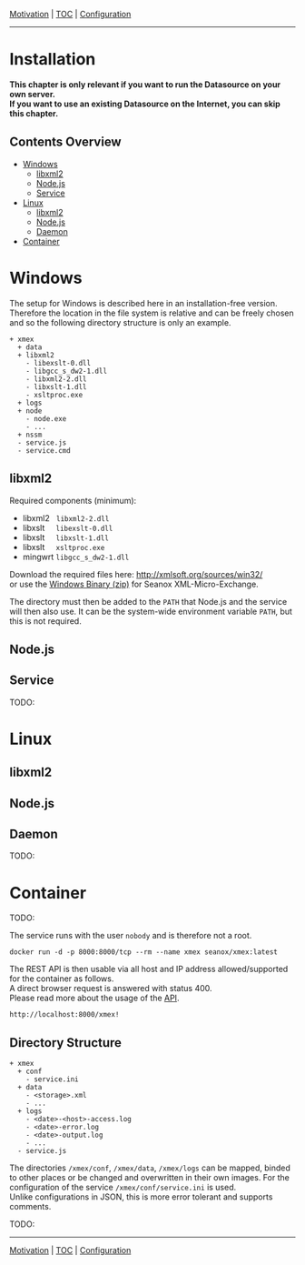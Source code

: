 [Motivation](motivation.md) | [TOC](README.md) | [Configuration](configuration.md)
- - -

# Installation

__This chapter is only relevant if you want to run the Datasource on your own
server.  
If you want to use an existing Datasource on the Internet, you can skip
this chapter.__


## Contents Overview

* [Windows](#windows)
  * [libxml2](#libxml2)
  * [Node.js](#nodejs)
  * [Service](#service)   
* [Linux](#linux)
  * [libxml2](#libxml2-1)
  * [Node.js](#nodejs-1)
  * [Daemon](#daemon)
* [Container](#container)


# Windows

The setup for Windows is described here in an installation-free version.
Therefore the location in the file system is relative and can be freely chosen
and so the following directory structure is only an example.

```
+ xmex
  + data 
  + libxml2
    - libexslt-0.dll
    - libgcc_s_dw2-1.dll
    - libxml2-2.dll
    - libxslt-1.dll
    - xsltproc.exe
  + logs  
  + node
    - node.exe
    - ...
  + nssm
  - service.js
  - service.cmd 
```

## libxml2

Required components (minimum):

- libxml2 &#160; `libxml2-2.dll`
- libxslt &#160;&#160;&#160; `libexslt-0.dll`
- libxslt &#160;&#160;&#160; `libxslt-1.dll`
- libxslt &#160;&#160;&#160; `xsltproc.exe`
- mingwrt `libgcc_s_dw2-1.dll`

Download the required files here: http://xmlsoft.org/sources/win32/  
or use the [Windows Binary (zip)](https://github.com/seanox/xml-micro-exchange-js/raw/main/development/libxml2_2.9.3_win_x64.zip) for Seanox XML-Micro-Exchange.

The directory must then be added to the `PATH` that Node.js and the service
will then also use. It can be the system-wide environment variable `PATH`, but
this is not required.

## Node.js

## Service

TODO:


# Linux
## libxml2
## Node.js
## Daemon

TODO:


# Container

TODO:

The service runs with the user `nobody` and is therefore not a root.
```
docker run -d -p 8000:8000/tcp --rm --name xmex seanox/xmex:latest
```

The REST API is then usable via all host and IP address allowed/supported for the container as follows.  
A direct browser request is answered with status 400.  
Please read more about the usage of the [API](api.md).
```
http://localhost:8000/xmex!
```

## Directory Structure

```
+ xmex
  + conf
    - service.ini
  + data
    - <storage>.xml
    - ...
  + logs
    - <date>-<host>-access.log
    - <date>-error.log
    - <date>-output.log
    - ...
  - service.js
```
The directories `/xmex/conf`, `/xmex/data`, `/xmex/logs` can be mapped, binded
to other places or be changed and overwritten in their own images. For the
configuration of the service `/xmex/conf/service.ini` is used.  
Unlike configurations in JSON, this is more error tolerant and supports comments.

TODO:



- - -

[Motivation](motivation.md) | [TOC](README.md) | [Configuration](configuration.md)
